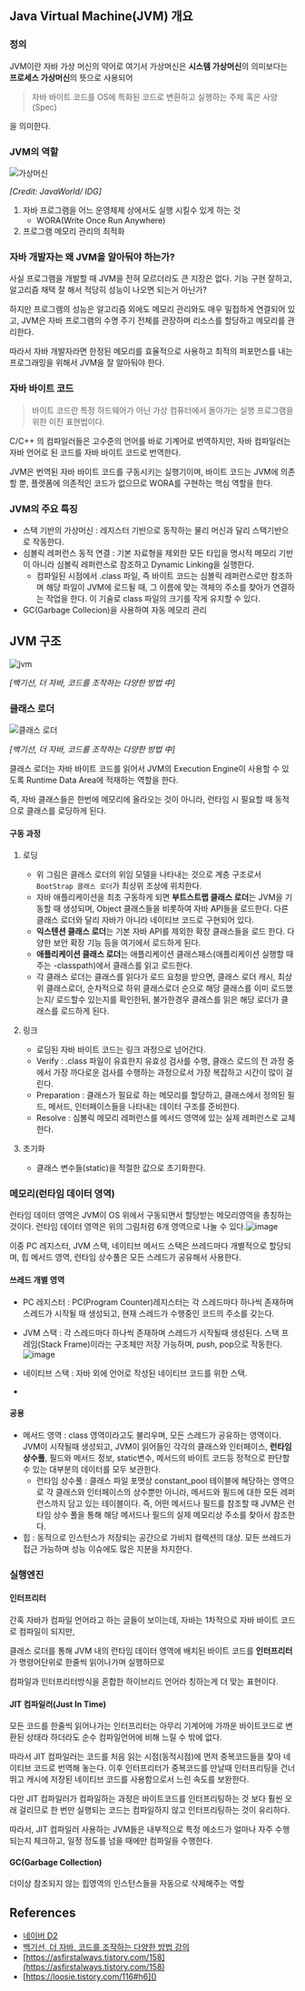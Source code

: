 
## Java Virtual Machine(JVM) 개요
### 정의

JVM이란 자바 가상 머신의 약어로 여기서 가상머신은 **시스템 가상머신**의 의미보다는 **프로세스 가상머신**의 뜻으로 사용되어

> 자바 바이트 코드를 OS에 특화된 코드로 변환하고 실행하는 주체 혹은 사양(Spec)

을 의미한다.

### JVM의 역할
![가상머신](https://files.itworld.co.kr/archive/image/2018/09/jw_jvm_overview_3x2_1200x800-100758586-large%281%29.jpg)

*[Credit: JavaWorld/ IDG]*

1. 자바 프로그램을 어느 운영체제 상에서도 실행 시킬수 있게 하는 것
    - WORA(Write Once Run Anywhere)
2. 프로그램 메모리 관리의 최적화

### 자바 개발자는 왜 JVM을 알아둬야 하는가?
 사실 프로그램을 개발할 때 JVM을 전혀 모르더라도 큰 지장은 없다.  기능 구현 잘하고, 알고리즘 채택 잘 해서 적당히 성능이 나오면 되는거 아닌가?

 하지만 프로그램의 성능은 알고리즘 외에도 메모리 관리와도 매우 밀접하게 연결되어 있고, JVM은 자바 프로그램의 수명 주기 전체를 관장하며 리소스를 할당하고 메모리를 관리한다.

따라서 자바 개발자라면 한정된 메모리를 효율적으로 사용하고 최적의 퍼포먼스를 내는 프로그래밍을 위해서 JVM을 잘 알아둬야 한다.


### 자바 바이트 코드

>바이트 코드란 특정 하드웨어가 아닌 가상 컴퓨터에서 돌아가는 실행 프로그램을 위한 이진 표현법이다.

 C/C++ 의 컴파일러들은 고수준의 언어를 바로 기계어로 번역하지만, 자바 컴파일러는 자바 언어로 된 코드를 자바 바이트 코드로 번역한다.

JVM은 번역된 자바 바이트 코드를 구동시키는 실행기이며, 바이트 코드는 JVM에 의존할 뿐, 플랫폼에 의존적인 코드가 없으므로 WORA를 구현하는 핵심 역할을 한다.

### JVM의 주요 특징
- 스택 기반의 가상머신 : 레지스터 기반으로 동작하는 물리 머신과 달리 스택기반으로 작동한다.
- 심볼릭 레퍼런스 동적 연결 : 기본 자료형을 제외한 모든 타입을 명시적 메모리 기반이 아니라 심볼릭 레퍼런스로 참조하고 Dynamic Linking을 실행한다.
    - 컴파일된 시점에서 .class 파일, 즉 바이트 코드는 심볼릭 레퍼런스로만 참조하며 해당 파일이 JVM에 로드될 때, 그 이름에 맞는 객체의 주소를 찾아가 연결하는 작업을 한다. 이 기술로 class 파일의 크기를 작게 유지할 수 있다.
- GC(Garbage Collecion)을 사용하여 자동 메모리 관리



## JVM 구조
![jvm](https://github.com/jinia91/blogBackUp/blob/main/img/4fd2d1ff-c79b-4972-8758-07850304a6b5.png?raw=true)

*[백기선, 더 자바, 코드를 조작하는 다양한 방법 中]*

### 클래스 로더

![클래스 로더](https://github.com/jinia91/blogBackUp/blob/main/img/5798d803-9a7e-42d6-8211-a4e89e6fc90b.png?raw=true)

*[백기선, 더 자바, 코드를 조작하는 다양한 방법 中]*


클래스 로더는 자바 바이트 코드를 읽어서 JVM의 Execution Engine이 사용할 수 있도록 Runtime Data Area에 적재하는 역할을 한다.

즉, 자바 클래스들은 한번에 메모리에 올라오는 것이 아니라, 런타임 시 필요할 때 동적으로 클래스를 로딩하게 된다.

#### 구동 과정
1. 로딩
    - 위 그림은 클래스 로더의 위임 모델을 나타내는 것으로 계층 구조로서 `BootStrap 클래스 로더`가 최상위 조상에 위치한다.
    - 자바 애플리케이션을 최초 구동하게 되면 **부트스트랩 클래스 로더**는 JVM을 기동할 때 생성되며, Object 클래스들을 비롯하여 자바 API들을 로드한다. 다른 클래스 로더와 달리 자바가 아니라 네이티브 코드로 구현되어 있다.
    - **익스텐션 클래스 로더**는 기본 자바 API를 제외한 확장 클래스들을 로드 한다. 다양한 보안 확장 기능 등을 여기에서 로드하게 된다.
    - **애플리케이션 클래스 로더**는 애플리케이션 클래스패스(애플리케이션 실행할 때주는 -classpath)에서 클래스를 읽고 로드한다.
    -  각 클래스 로더는 클래스를 읽다가 로드 요청을 받으면, 클래스 로더 캐시, 최상위 클래스로더, 순차적으로 하위 클래스로더 순으로 해당 클래스를 이미 로드했는지/ 로드할수 있는지를 확인한뒤, 불가한경우 클래스를 읽은 해당 로더가 클래스를 로드하게 된다.

2. 링크
   -  로딩된 자바 바이트 코드는 링크 과정으로 넘어간다.
   - Verify : .class 파일이 유효한지 유효성 검사를 수행, 클래스 로드의 전 과정 중에서 가장 까다로운 검사를 수행하는 과정으로서 가장 복잡하고 시간이 많이 걸린다. 
   - Preparation : 클래스가 필요로 하는 메모리를 할당하고, 클래스에서 정의된 필드, 메서드, 인터페이스들을 나타내는 데이터 구조를 준비한다.
   - Resolve : 심볼릭 메모리 레퍼런스를 메서드 영역에 있는 실제 레퍼런스로 교체한다.

3. 초기화
    - 클래스 변수들(static)을 적절한 값으로 초기화한다. 

### 메모리(런타임 데이터 영역)

런타임 데이터 영역은 JVM이 OS 위에서 구동되면서 할당받는 메모리영역을 총칭하는것이다. 런타임 데이터 영역은 위의 그림처럼 6개 영역으로 나눌 수 있다.![image](https://d2.naver.com/content/images/2015/06/helloworld-1230-4.png)

이중 PC 레지스터, JVM 스택, 네이티브 메서드 스택은 쓰레드마다 개별적으로 할당되며, 힙 메서드 영역, 런타임 상수풀은 모든 스레드가 공유해서 사용한다.

#### 쓰레드 개별 영역
  - PC 레지스터 : PC(Program Counter)레지스터는 각 스레드마다 하나씩 존재하며 스레드가 시작될 때 생성되고, 현재 스레드가 수행중인 코드의 주소를 갖는다.

- JVM 스택 : 각 스레드마다 하나씩 존재하며 스레드가 시작될때 생성된다. 스택 프레임(Stack Frame)이라는 구조체만 저장 가능하며, push, pop으로 작동한다.
 ![image](https://d2.naver.com/content/images/2015/06/helloworld-1230-5.png)

- 네이티브 스택 : 자바 외에 언어로 작성된 네이티브 코드를 위한 스택. 
-
#### 공용
- 메서드 영역 : class 영역이라고도 불리우며, 모든 스레드가 공유하는 영역이다. JVM이 시작될때 생성되고, JVM이 읽어들인 각각의 클래스와 인터페이스, **런타임 상수풀**, 필드와 메서드 정보, static변수, 메서드의 바이트 코드등 정적으로 판단할 수 있는 대부분의 데이터를 모두 보관한다.
    - 런타임 상수풀 : 클래스 파일 포맷상 constant_pool 테이블에 해당하는 영역으로 각 클래스와 인터페이스의 상수뿐만 아니라, 메서드와 필드에 대한 모든 레퍼런스까지 담고 있는 테이블이다. 즉, 어떤 메서드나 필드를 참조할 때 JVM은 런타임 상수 풀을 통해 해당 메서드나 필드의 실제 메모리상 주소를 찾아서 참조한다.
- 힙 : 동적으로 인스턴스가 저장되는 공간으로 가비지 컬렉션의 대상. 모든 쓰레드가 접근 가능하며 성능 이슈에도 많은 지분을 차지한다.


### 실행엔진

#### 인터프리터

간혹 자바가 컴파일 언어라고 하는 글들이 보이는데, 자바는 1차적으로 자바 바이트 코드로 컴파일이 되지만, 

클래스 로더를 통해 JVM 내의 런타임 데이터 영역에 배치된 바이트 코드를 **인터프리터**가  명령어단위로 한줄씩 읽어나가며 실행하므로 

컴파일과 인터프리터방식을 혼합한 하이브리드 언어라 칭하는게 더 맞는 표현이다.

#### JIT 컴파일러(Just In Time)
모든 코드를 한줄씩 읽어나가는 인터프리터는 아무리 기계어에 가까운 바이트코드로 변환된 상태라 하더라도 순수 컴파일언어에 비해 느릴 수 밖에 없다.

따라서 JIT 컴파일러는 코드를 처음 읽는 시점(동적시점)에 먼저 중복코드들을 찾아 네이티브 코드로 번역해 놓는다. 이후 인터프리터가 중복코드를 만날때 인터프리팅을 건너뛰고 캐시에 저장된 네이티브 코드를 사용함으로서 느린 속도를 보완한다.

다만 JIT 컴파일러가 컴파일하는 과정은 바이트코드를 인터프리팅하는 것 보다 훨씬 오래 걸리므로 한 번만 실행되는 코드는 컴파일하지 않고 인터프리팅하는 것이 유리하다.


따라서, JIT 컴파일러 사용하는 JVM들은 내부적으로 특정 메소드가 얼마나 자주 수행되는지 체크하고, 일정 정도를 넘을 때에만 컴파일을 수행한다.

#### GC(Garbage Collection)

더이상 참조되지 않는 힙영역의 인스턴스들을 자동으로 삭제해주는 역할


## References
- [네이버 D2](https://d2.naver.com/helloworld/1230)
- [백기선, 더 자바, 코드를 조작하는 다양한 방법 강의](https://www.inflearn.com/course/the-java-code-manipulation/dashboard)
- [https://asfirstalways.tistory.com/158](https://asfirstalways.tistory.com/158)
- [https://loosie.tistory.com/116#h6]()